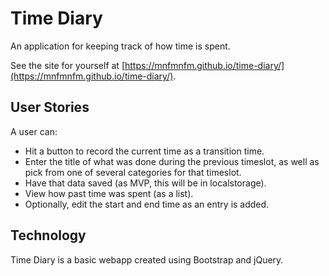 # Time Diary

An application for keeping track of how time is spent.

See the site for yourself at [https://mnfmnfm.github.io/time-diary/](https://mnfmnfm.github.io/time-diary/).

## User Stories

A user can:

* Hit a button to record the current time as a transition time.
* Enter the title of what was done during the previous timeslot, as well as pick from one of several categories for that timeslot.
* Have that data saved (as MVP, this will be in localstorage).
* View how past time was spent (as a list).
* Optionally, edit the start and end time as an entry is added.

## Technology

Time Diary is a basic webapp created using Bootstrap and jQuery.
